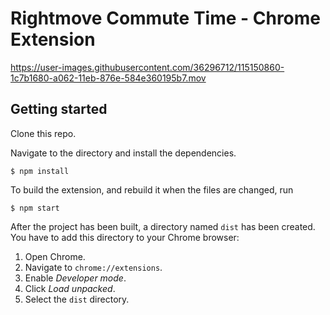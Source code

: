 # Rightmove Commute Time - Chrome Extension


https://user-images.githubusercontent.com/36296712/115150860-1c7b1680-a062-11eb-876e-584e360195b7.mov


## Getting started

Clone this repo.

Navigate to the directory and install the dependencies.

```
$ npm install
```

To build the extension, and rebuild it when the files are changed, run

```
$ npm start
```

After the project has been built, a directory named `dist` has been created. You have to add this directory to your Chrome browser:

1. Open Chrome.
2. Navigate to `chrome://extensions`.
3. Enable _Developer mode_.
4. Click _Load unpacked_.
5. Select the `dist` directory.
